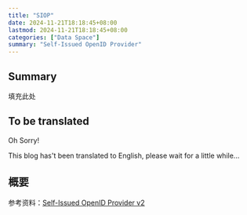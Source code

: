 ```yaml
---
title: "SIOP"
date: 2024-11-21T18:18:45+08:00
lastmod: 2024-11-21T18:18:45+08:00
categories: ["Data Space"]
summary: "Self-Issued OpenID Provider"
---
```


## Summary
填充此处
## To be translated

Oh Sorry!

This blog has't been translated to English, please wait for a little while...

## 概要
参考资料：[Self-Issued OpenID Provider v2](https://openid.net/specs/openid-connect-self-issued-v2-1_0-ID1.html)

